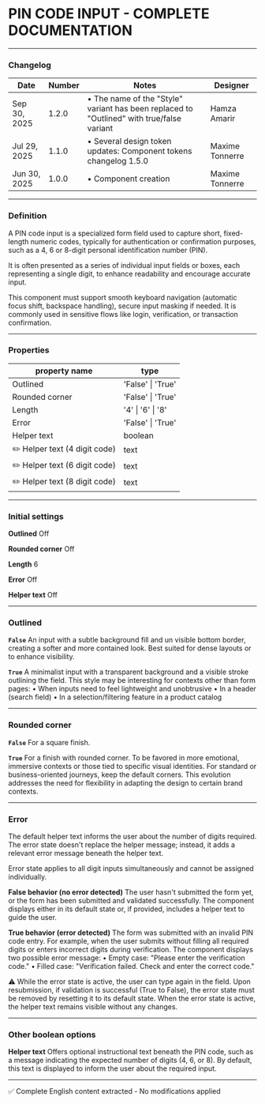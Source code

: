 # PIN CODE INPUT - COMPLETE DOCUMENTATION

---

### Changelog

| Date | Number | Notes | Designer |
|------|--------|-------|----------|
| Sep 30, 2025 | 1.2.0 | • The name of the "Style" variant has been replaced to "Outlined" with true/false variant | Hamza Amarir |
| Jul 29, 2025 | 1.1.0 | • Several design token updates: Component tokens changelog 1.5.0 | Maxime Tonnerre |
| Jun 30, 2025 | 1.0.0 | • Component creation | Maxime Tonnerre |

---

### Definition

A PIN code input is a specialized form field used to capture short, fixed-length numeric codes, typically for authentication or confirmation purposes, such as a 4, 6 or 8-digit personal identification number (PIN).

It is often presented as a series of individual input fields or boxes, each representing a single digit, to enhance readability and encourage accurate input.

This component must support smooth keyboard navigation (automatic focus shift, backspace handling), secure input masking if needed. It is commonly used in sensitive flows like login, verification, or transaction confirmation.

---

### Properties

| property name | type |
|---------------|------|
| Outlined | 'False' \| 'True' |
| Rounded corner | 'False' \| 'True' |
| Length | '4' \| '6' \| '8' |
| Error | 'False' \| 'True' |
| Helper text | boolean |
| ✏️ Helper text (4 digit code) | text |
| ✏️ Helper text (6 digit code) | text |
| ✏️ Helper text (8 digit code) | text |

---

### Initial settings

**Outlined** Off

**Rounded corner** Off

**Length** 6

**Error** Off

**Helper text** Off

---

### Outlined

**`False`** An input with a subtle background fill and un visible bottom border, creating a softer and more contained look. Best suited for dense layouts or to enhance visibility.

**`True`** A minimalist input with a transparent background and a visible stroke outlining the field. This style may be interesting for contexts other than form pages:
• When inputs need to feel lightweight and unobtrusive
• In a header (search field)
• In a selection/filtering feature in a product catalog

---

### Rounded corner

**`False`** For a square finish.

**`True`** For a finish with rounded corner. To be favored in more emotional, immersive contexts or those tied to specific visual identities. For standard or business-oriented journeys, keep the default corners. This evolution addresses the need for flexibility in adapting the design to certain brand contexts.

---

### Error

The default helper text informs the user about the number of digits required. The error state doesn't replace the helper message; instead, it adds a relevant error message beneath the helper text.

Error state applies to all digit inputs simultaneously and cannot be assigned individually.

**False behavior (no error detected)** The user hasn't submitted the form yet, or the form has been submitted and validated successfully. The component displays either in its default state or, if provided, includes a helper text to guide the user.

**True behavior (error detected)** The form was submitted with an invalid PIN code entry. For example, when the user submits without filling all required digits or enters incorrect digits during verification. The component displays two possible error message:
• Empty case: "Please enter the verification code."
• Filled case: "Verification failed. Check and enter the correct code."

⚠️ While the error state is active, the user can type again in the field. Upon resubmission, if validation is successful (True to False), the error state must be removed by resetting it to its default state. When the error state is active, the helper text remains visible without any changes.

---

### Other boolean options

**Helper text** Offers optional instructional text beneath the PIN code, such as a message indicating the expected number of digits (4, 6, or 8). By default, this text is displayed to inform the user about the required input.

---

✅ Complete English content extracted - No modifications applied